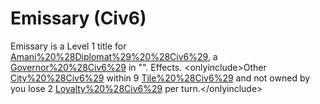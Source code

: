 # Emissary (Civ6)

Emissary is a Level 1 title for [Amani%20%28Diplomat%29%20%28Civ6%29](Amani), a [Governor%20%28Civ6%29](Governor) in "".
Effects.
&lt;onlyinclude&gt;Other [City%20%28Civ6%29](cities) within 9 [Tile%20%28Civ6%29](tiles) and not owned by you lose 2 [Loyalty%20%28Civ6%29](Loyalty) per turn.&lt;/onlyinclude&gt;